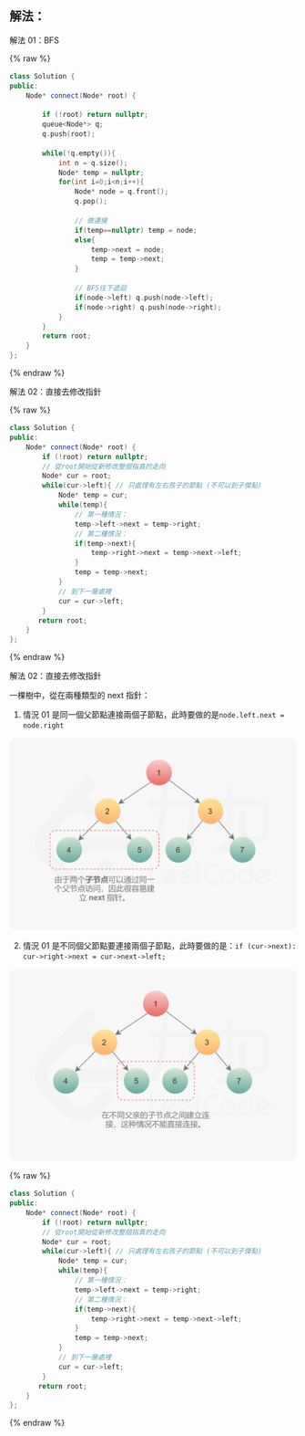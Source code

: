 ## 解法：

解法 01：BFS

{% raw %}

```cpp
class Solution {
public:
    Node* connect(Node* root) {

        if (!root) return nullptr;
        queue<Node*> q;
        q.push(root);

        while(!q.empty()){
            int n = q.size();
            Node* temp = nullptr;
            for(int i=0;i<n;i++){
                Node* node = q.front();
                q.pop();

                // 做連接
                if(temp==nullptr) temp = node;
                else{
                    temp->next = node;
                    temp = temp->next;
                }

                // BFS往下遞迴
                if(node->left) q.push(node->left);
                if(node->right) q.push(node->right);
            }
        }
        return root;
    }
};
```

{% endraw %}

解法 02：直接去修改指針

{% raw %}

```cpp
class Solution {
public:
    Node* connect(Node* root) {
        if (!root) return nullptr;
        // 從root開始從新修改整個指真的走向
        Node* cur = root;
        while(cur->left){ // 只處理有左右孩子的節點 (不可以到子傑點)
            Node* temp = cur;
            while(temp){
                // 第一種情況：
                temp->left->next = temp->right;
                // 第二種情況：
                if(temp->next){
                    temp->right->next = temp->next->left;
                }
                temp = temp->next;
            }
            // 到下一層處裡
            cur = cur->left;
        }
       return root;
    }
};
```

{% endraw %}

解法 02：直接去修改指針

一棵樹中，從在兩種類型的 next 指針：

1. 情況 01 是同一個父節點連接兩個子節點，此時要做的是`node.left.next = node.right`

![upgit_20250708_1751960762.png](https://raw.githubusercontent.com/kcwc1029/obsidian-upgit-image/main/2025/07/upgit_20250708_1751960762.png)

2. 情況 01 是不同個父節點要連接兩個子節點，此時要做的是：`if (cur->next): cur->right->next = cur->next->left;`

![upgit_20250708_1751960991.png](https://raw.githubusercontent.com/kcwc1029/obsidian-upgit-image/main/2025/07/upgit_20250708_1751960991.png)

{% raw %}

```cpp
class Solution {
public:
    Node* connect(Node* root) {
        if (!root) return nullptr;
        // 從root開始從新修改整個指真的走向
        Node* cur = root;
        while(cur->left){ // 只處理有左右孩子的節點 (不可以到子傑點)
            Node* temp = cur;
            while(temp){
                // 第一種情況：
                temp->left->next = temp->right;
                // 第二種情況：
                if(temp->next){
                    temp->right->next = temp->next->left;
                }
                temp = temp->next;
            }
            // 到下一層處裡
            cur = cur->left;
        }
       return root;
    }
};
```

{% endraw %}
